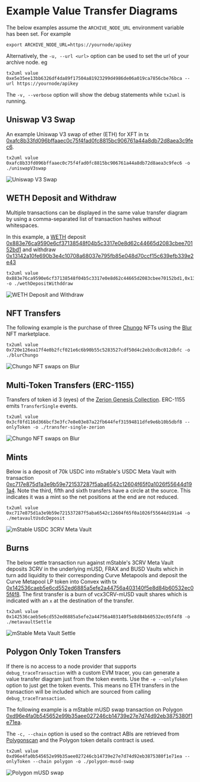 # Example Value Transfer Diagrams

The below examples assume the `ARCHIVE_NODE_URL` environment variable has been set. For example

```
export ARCHIVE_NODE_URL=https://yournode/apikey
```

Alternatively, the `-u, --url <url>` option can be used to set the url of your archive node. eg

```
tx2uml value 0xe5e35ee13bb6326df4da89f17504a81923299d4986de06a019ca7856cbe76bca --url https://yournode/apikey
```

The `-v, --verbose` option will show the debug statements while `tx2uml` is running.

## Uniswap V3 Swap

An example Uniswap V3 swap of ether (ETH) for XFT in tx
[0xafc8b33fd096bffaaec0c75f4fad0fc8815bc906761a44a8db72d8aea3c9fec6](https://etherscan.io/tx/0xafc8b33fd096bffaaec0c75f4fad0fc8815bc906761a44a8db72d8aea3c9fec6).

```
tx2uml value 0xafc8b33fd096bffaaec0c75f4fad0fc8815bc906761a44a8db72d8aea3c9fec6 -o ./uniswapV3swap
```

![Uniswap V3 Swap](./uniswapV3swap.svg)

## WETH Deposit and Withdraw

Multiple transactions can be displayed in the same value transfer diagram by using a comma-separated list of transaction hashes without whitespaces.

In this example, a [WETH](https://etherscan.io/token/0xc02aaa39b223fe8d0a0e5c4f27ead9083c756cc2#code) deposit [0x883e76ca9590e6cf37138548f04b5c3317e0e8d62c44665d2083cbee70152bd1](https://etherscan.io/tx/0x883e76ca9590e6cf37138548f04b5c3317e0e8d62c44665d2083cbee70152bd1)
and withdraw [0x13142a10fe690b3e4c10708a68037e795fb85e048d70ccf15c639efb339e2e43](https://etherscan.io/tx/0x13142a10fe690b3e4c10708a68037e795fb85e048d70ccf15c639efb339e2e43)

```
tx2uml value 0x883e76ca9590e6cf37138548f04b5c3317e0e8d62c44665d2083cbee70152bd1,0x13142a10fe690b3e4c10708a68037e795fb85e048d70ccf15c639efb339e2e43 -o ./wethDepositWithddraw
```

![WETH Deposit and Withdraw](./wethDepositWithddraw.svg)

## NFT Transfers

The following example is the purchase of three [Chungo](https://opensea.io/collection/chungos) NFTs using the [Blur](https://blur.io/) NFT marketplace.

```
tx2uml value 0x720e126ea17f4e0b2fcf021e6c6b90b55c5283527cdf50d4c2eb3cdbc012dbfc -o ./blurChungo
```

![Chungo NFT swaps on Blur](./blurChungo.svg)

## Multi-Token Transfers (ERC-1155)

Transfers of token id 3 (eyes) of the [Zerion Genesis Collection](https://etherscan.io/nft/0x74ee68a33f6c9f113e22b3b77418b75f85d07d22/3).
ERC-1155 emits `TransferSingle` events.

```
tx2uml value 0x3cf8fd116d366bcf3e3fc7e8e03e87a22fb644fef31594811dfe9e6b10b5dbf8 --onlyToken -o ./transfer-single-zerion
```

![Chungo NFT swaps on Blur](./transfer-single-zerion.svg)

## Mints

Below is a deposit of 70k USDC into mStable's USDC Meta Vault with transaction
[0xc717e875d1a3e9b59e721537287f5aba6542c12604f65f0a1026f55644d191a4](https://etherscan.io/tx/0xc717e875d1a3e9b59e721537287f5aba6542c12604f65f0a1026f55644d191a4).
Note the third, fifth and sixth transfers have a circle at the source.
This indicates it was a mint so the net positions at the end are not reduced.

```
tx2uml value 0xc717e875d1a3e9b59e721537287f5aba6542c12604f65f0a1026f55644d191a4 -o ./metavaultUsdcDeposit
```

![mStable USDC 3CRV Meta Vault](./metavaultUsdcDeposit.svg)

## Burns

The below settle transaction run against mStable's 3CRV Meta Vault deposits 3CRV in the underlying mUSD, FRAX and BUSD Vaults which in turn add liquidity to their corresponding Curve Metapools and deposit the Curve Metapool LP token into Convex with tx
[0x142536caeb5e6cd552ed6885a5efe2a44756a403140f5e8d84b60532ec05f4f8](https://etherscan.io/tx/0x142536caeb5e6cd552ed6885a5efe2a44756a403140f5e8d84b60532ec05f4f8).
The first transfer is a burn of vcx3CRV-mUSD vault shares which is indicated with an `x` at the destination of the transfer.

```
tx2uml value 0x142536caeb5e6cd552ed6885a5efe2a44756a403140f5e8d84b60532ec05f4f8 -o ./metavaultSettle
```

![mStable Meta Vault Settle](./metavaultSettle.svg)

## Polygon Only Token Transfers

If there is no access to a node provider that supports `debug_traceTransaction` with a custom EVM tracer, you can generate a value transfer diagram just from the token events.
Use the `-e --onlyToken` option to just get the token events. This means no ETH transfers in the transaction will be included which are sourced from calling `debug_traceTransaction`.

The following example is a mStable mUSD swap transaction on Polygon [0xd96e4fa0b545652e99b35aee027246cb14739e27e7d74d92eb3875380f1e71ea](https://polygonscan.com/tx/0xd96e4fa0b545652e99b35aee027246cb14739e27e7d74d92eb3875380f1e71ea).

The `-c, --chain` option is used so the contract ABIs are retrieved from [Polygonscan](https://polygonscan.com/) and the Polygon token details contract is used.

```
tx2uml value 0xd96e4fa0b545652e99b35aee027246cb14739e27e7d74d92eb3875380f1e71ea --onlyToken --chain polygon -o ./polygon-musd-swap
```

![Polygon mUSD swap](./polygon-musd-swap.svg)
